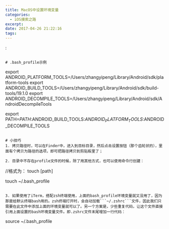 ```yaml
---
title: MacOS中设置环境变量
categories: 
  - iOS摸索之路
excerpt: 
date: 2017-04-26 21:22:16
tags: 
---
```




:<PATH N>
```

# .bash_profile示例
```
export ANDROID_PLATFORM_TOOLS=/Users/zhangyipeng/Library/Android/sdk/platform-tools 
export ANDROID_BUILD_TOOLS=/Users/zhangyipeng/Library/Android/sdk/build-tools/19.1.0
export ANDROID_DECOMPILE_TOOLS=/Users/zhangyipeng/Library/Android/sdk/AndroidDecompileTools

export PATH=$PATH:$ANDROID_BUILD_TOOLS:$ANDROID_PLATFORM_TOOLS:$ANDROID_DECOMPILE_TOOLS

```

# 小技巧
1. 拷贝路径时，可以在Finder中，进入到目标目录，然后点击设置按钮（那个齿轮状的），里面有个拷贝为路径的选项，即可把路径拷贝到剪贴板里了；

2. 目录中不存在profile文件的时候，除了用其他方式，也可以使用命令行创建：
```
//格式为： touch [path]

touch ~/.bash_profile

```

3. 如果使用了iTerm，搭配zsh终端使用，上面的bash_profile环境变量就又没用了，因为那是给默认终端bash用的。zsh终端打开时，会自动加载```~/.zshrc```文件，因此我们只需要在此文件中添加上面的环境变量就可以了。另一个方案是，少些重复代码，让这个文件直接引用上面设置的bash环境变量文件。即.zshrc文件末尾增加一行代码：

```
source ~/.bash_profile
```
